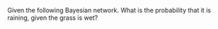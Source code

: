 Given the following Bayesian network. What is the probability that it is raining, given the grass is wet?
